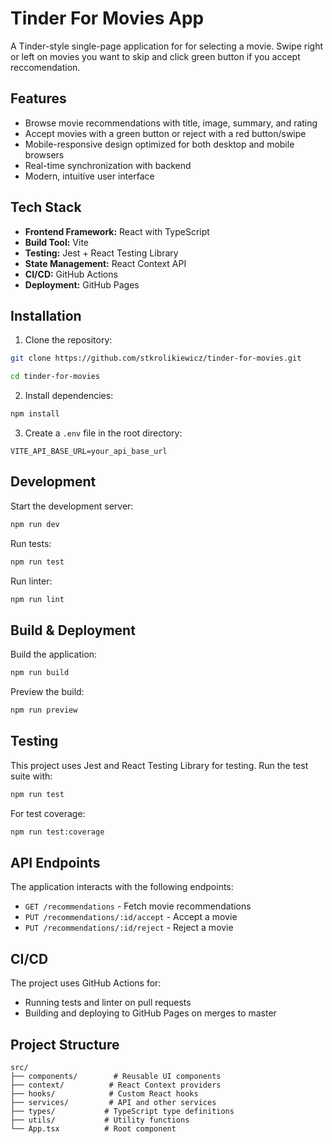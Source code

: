 # Tinder For Movies App

A Tinder-style single-page application for for selecting a movie. Swipe right or left on movies you want to skip and click green button if you accept reccomendation.

## Features

- Browse movie recommendations with title, image, summary, and rating
- Accept movies with a green button or reject with a red button/swipe
- Mobile-responsive design optimized for both desktop and mobile browsers
- Real-time synchronization with backend
- Modern, intuitive user interface

## Tech Stack

- **Frontend Framework:** React with TypeScript
- **Build Tool:** Vite
- **Testing:** Jest + React Testing Library
- **State Management:** React Context API
- **CI/CD:** GitHub Actions
- **Deployment:** GitHub Pages

## Installation

1. Clone the repository:
```bash
git clone https://github.com/stkrolikiewicz/tinder-for-movies.git

cd tinder-for-movies
```

2. Install dependencies:
```bash
npm install
```

3. Create a `.env` file in the root directory:
```env
VITE_API_BASE_URL=your_api_base_url
```

## Development

Start the development server:
```bash
npm run dev
```

Run tests:
```bash
npm run test
```

Run linter:
```bash
npm run lint
```

## Build & Deployment

Build the application:
```bash
npm run build
```

Preview the build:
```bash
npm run preview
```

## Testing

This project uses Jest and React Testing Library for testing. Run the test suite with:

```bash
npm run test
```

For test coverage:
```bash
npm run test:coverage
```

## API Endpoints

The application interacts with the following endpoints:

- `GET /recommendations` - Fetch movie recommendations
- `PUT /recommendations/:id/accept` - Accept a movie
- `PUT /recommendations/:id/reject` - Reject a movie

## CI/CD

The project uses GitHub Actions for:
- Running tests and linter on pull requests
- Building and deploying to GitHub Pages on merges to master

## Project Structure

```
src/
├── components/        # Reusable UI components
├── context/          # React Context providers
├── hooks/            # Custom React hooks
├── services/         # API and other services
├── types/           # TypeScript type definitions
├── utils/           # Utility functions
└── App.tsx          # Root component
```